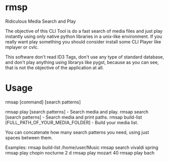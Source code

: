 # rmsp
Ridiculous Media Search and Play

The objective of this CLI Tool is do a fast search of media files and just play instantly 
using only native python libraries in a unix-like environment. If you really
want play something you should consider install some CLI Player like mplayer or
cvlc.

This software don't read ID3 Tags, don't use any type of standard database, and don't play anything
using librarys like pygst, because as you can see, that is not the objective of
the application at all. 


# Usage
rmsap [command] [search patterns]

rmsap play [search patterns]                         - Search media and play.
rmsap search [search patterns]                       - Search media and print
paths.
rmsap build-list [FULL_PATH_OF_YOUR_MEDIA_FOLDER]    - Build your media list.

You can concatenate how many search patterns you need, using just spaces
between them.

Examples:
rmsap build-list /home/user/Music
rmsap search vivaldi spring
rmsap play chopin nocturne 2 d
rmsap play mozart 40
rmsap play bach
